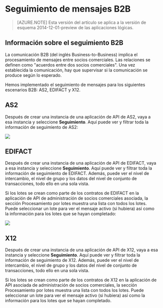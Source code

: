<properties 
   pageTitle="Seguimiento de mensajes B2B en las aplicaciones lógicas en el Servicio de aplicaciones de Azure | Microsoft Azure" 
   description="En este tema, se describe el seguimiento del procesamiento B2B." 
   services="app-service\logic" 
   documentationCenter=".net,nodejs,java" 
   authors="rajram" 
   manager="dwrede" 
   editor=""/>

<tags
   ms.service="app-service-logic"
   ms.devlang="multiple"
   ms.topic="article"
   ms.tgt_pltfrm="na"
   ms.workload="integration" 
   ms.date="02/18/2016"
   ms.author="rajram"/>


# Seguimiento de mensajes B2B

>[AZURE.NOTE] Esta versión del artículo se aplica a la versión de esquema 2014-12-01-preview de las aplicaciones lógicas.

## Información sobre el seguimiento B2B
La comunicación B2B (del inglés Business-to-Business) implica el procesamiento de mensajes entre socios comerciales. Las relaciones se definen como "acuerdos entre dos socios comerciales". Una vez establecida la comunicación, hay que supervisar si la comunicación se produce según lo esperado.

Hemos implementado el seguimiento de mensajes para los siguientes escenarios B2B: AS2, EDIFACT y X12.

## AS2
Después de crear una instancia de una aplicación de API de AS2, vaya a esa instancia y seleccione **Seguimiento**. Aquí puede ver y filtrar toda la información de seguimiento de AS2:

![][1]

## EDIFACT
Después de crear una instancia de una aplicación de API de EDIFACT, vaya a esa instancia y seleccione **Seguimiento**. Aquí puede ver y filtrar toda la información de seguimiento de EDIFACT. Además, puede ver el nivel de intercambio, el nivel de grupo y los datos del nivel de conjunto de transacciones, todo ello en una sola vista.

Si los lotes se crean como parte de los contratos de EDIFACT en la aplicación de API de administración de socios comerciales asociada, la sección Procesamiento por lotes muestra una lista con todos los lotes. Puede seleccionar un lote para ver el mensaje activo (si hubiera) así como la información para los lotes que se hayan completado:

![][2]

## X12
Después de crear una instancia de una aplicación de API de X12, vaya a esa instancia y seleccione **Seguimiento**. Aquí puede ver y filtrar toda la información de seguimiento de X12. Además, puede ver el nivel de intercambio, el nivel de grupo y los datos del nivel de conjunto de transacciones, todo ello en una sola vista.

Si los lotes se crean como parte de los contratos de X12 en la aplicación de API asociada de administración de socios comerciales, la sección Procesamiento por lotes muestra una lista con todos los lotes. Puede seleccionar un lote para ver el mensaje activo (si hubiera) así como la información para los lotes que se hayan completado.

<!--Image references-->
[1]: ./media/app-service-logic-track-b2b-messages/AS2Tracking.png
[2]: ./media/app-service-logic-track-b2b-messages/EDIFACTTracking.png

<!---HONumber=AcomDC_0224_2016-->